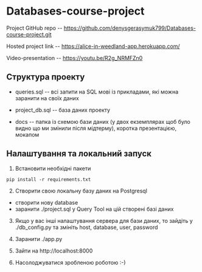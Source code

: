 # Databases-course-project

Project GitHub repo -- https://github.com/denysgerasymuk799/Databases-course-project.git

Hosted project link -- https://alice-in-weedland-app.herokuapp.com/

Video-presentation -- https://youtu.be/R2g_NRMFZn0


## Структура проекту

- queries.sql -- всі запити на SQL мові із прикладами, які можна заранити на своїх даних

- project_db.sql -- база даних проекту

- docs -- папка із схемою бази даних (у двох екземплярах щоб було видно що ми змінили після мідтерму), коротка презентацією, мокапом



## Налаштування та локальний запуск

1. Встановити необхідні пакети

```console
pip install -r requirements.txt
```

2. Створити свою локальну базу даних на Postgresql

- створити нову database
- заранити ./project.sql у Query Tool на цій створені базі даних

3. Якщо у вас інші налаштування сервера для бази даних, то зайдіть у ./db_config.py та змініть host, database, user, password 

4. Заранити ./app.py

5. Зайти на http://localhost:8000
   
6. Насолоджуватися зробленою роботою :-)
